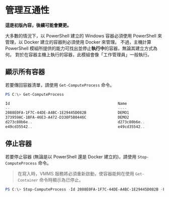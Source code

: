 # 管理互通性

**這是初版內容，後續可能會變更。**

大多數的情況下，以 PowerShell 建立的 Windows 容器必須使用 PowerShell 來管理，以 Docker 建立的容器則必須使用 Docker 來管理。 不過，主機計算 PowerShell 模組所提供的能力可找出並停止**執行中**的容器，無論其建立方式為何。 對於在容器主機上執行的容器，此模組會像「工作管理員」一般執行。

## 顯示所有容器

若要傳回容器清單，請使用 `Get-ComputeProcess` 命令。

```powershell
PS C:\> Get-ComputeProcess

Id                                                Name                                      Owner       Type
--                                                ----                                      -----       ----
2088E0FA-1F7C-44DE-A4BC-1E29445D082B              DEMO1                                     VMMS   Container
373959AC-1BFA-46E3-A472-D330F5B0446C              DEMO2                                     VMMS   Container
d273c80b6e..                                      d273c80b6e..                              docker Container
e49cd35542..                                      e49cd35542..                              docker Container
```

## 停止容器

若要停止容器 (無論是以 PowerShell 還是 Docker 建立的)，請使用 `Stop-ComputeProcess` 命令。

> 在寫入時，VMMS 服務將必須重新啟動，使容器能夠在使用 `Get-Container` 命令時顯示為已停止。

```powershell
PS C:\> Stop-ComputeProcess -Id 2088E0FA-1F7C-44DE-A4BC-1E29445D082B -Force
```




